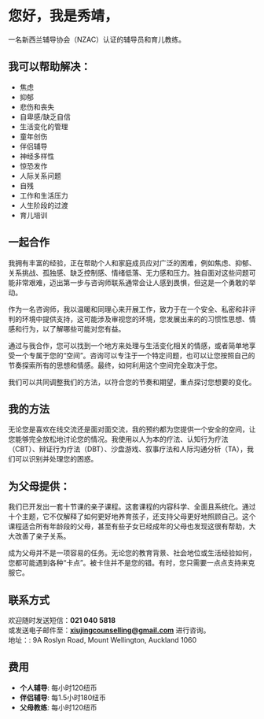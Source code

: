 
# 您好，我是秀靖，

一名新西兰辅导协会（NZAC）认证的辅导员和育儿教练。

## 我可以帮助解决：

* 焦虑
* 抑郁
* 悲伤和丧失
* 自卑感/缺乏自信
* 生活变化的管理
* 童年创伤
* 伴侣辅导
* 神经多样性
* 惊恐发作
* 人际关系问题
* 自残
* 工作和生活压力
* 人生阶段的过渡
* 育儿培训

## 一起合作

我拥有丰富的经验，正在帮助个人和家庭成员应对广泛的困难，例如焦虑、抑郁、关系挑战、孤独感、缺乏控制感、情绪低落、无力感和压力。独自面对这些问题可能非常艰难，迈出第一步与咨询师联系通常会让人感到畏惧，但这是一个勇敢的举动。

作为一名咨询师，我以温暖和同理心来开展工作，致力于在一个安全、私密和非评判的环境中提供支持，这可能涉及审视您的环境，您发展出来的的习惯性思想、情感和行为，以了解哪些可能对您有益。

通过与我合作，您可以找到一个地方来处理与生活变化相关的情感，或者简单地享受一个专属于您的“空间”。咨询可以专注于一个特定问题，也可以让您按照自己的节奏探索所有的思想和情感。最终，如何利用这个空间完全取决于您。

我们可以共同调整我们的方法，以符合您的节奏和期望，重点探讨您想要的变化。

## 我的方法

无论您是喜欢在线交流还是面对面交流，我的预约都为您提供一个安全的空间，让您能够完全放松地讨论您的情况。我使用以人为本的疗法、认知行为疗法（CBT）、辩证行为疗法（DBT）、沙盘游戏、叙事疗法和人际沟通分析（TA），我们可以识别并处理您的困惑。

## 为父母提供：

我们已开发出一套十节课的亲子课程。这套课程的内容科学、全面且系统化。通过十个主题，它不仅解释了如何更好地养育孩子，还支持父母更好地照顾自己。这个课程适合所有年龄段的父母，甚至有些子女已经成年的父母也发现这很有帮助，大大改善了亲子关系。

成为父母并不是一项容易的任务。无论您的教育背景、社会地位或生活经验如何，您都可能遇到各种“卡点”。被卡住并不是您的错。有时，您只需要一点点支持来克服它。

## 联系方式

欢迎随时发送短信：**021 040 5818**  
或发送电子邮件至：**xiujingcounselling@gmail.com**  进行咨询。  
地址：: 9A Roslyn Road, Mount Wellington, Auckland 1060

## 费用
- **个人辅导**: 每小时120纽币   
- **伴侣辅导**: 每1.5小时180纽币    
- **父母教练**: 每小时120纽币  
